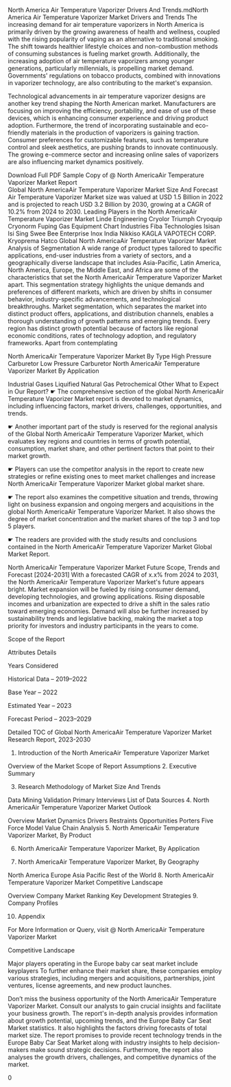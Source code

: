 North America Air Temperature Vaporizer Drivers And Trends.mdNorth America Air Temperature Vaporizer Market Drivers and Trends
The increasing demand for air temperature vaporizers in North America is primarily driven by the growing awareness of health and wellness, coupled with the rising popularity of vaping as an alternative to traditional smoking. The shift towards healthier lifestyle choices and non-combustion methods of consuming substances is fueling market growth. Additionally, the increasing adoption of air temperature vaporizers among younger generations, particularly millennials, is propelling market demand. Governments' regulations on tobacco products, combined with innovations in vaporizer technology, are also contributing to the market's expansion.

Technological advancements in air temperature vaporizer designs are another key trend shaping the North American market. Manufacturers are focusing on improving the efficiency, portability, and ease of use of these devices, which is enhancing consumer experience and driving product adoption. Furthermore, the trend of incorporating sustainable and eco-friendly materials in the production of vaporizers is gaining traction. Consumer preferences for customizable features, such as temperature control and sleek aesthetics, are pushing brands to innovate continuously. The growing e-commerce sector and increasing online sales of vaporizers are also influencing market dynamics positively.

Download Full PDF Sample Copy of @ North AmericaAir Temperature Vaporizer Market Report  
Global North AmericaAir Temperature Vaporizer Market Size And Forecast
Air Temperature Vaporizer Market size was valued at USD 1.5 Billion in 2022 and is projected to reach USD 3.2 Billion by 2030, growing at a CAGR of 10.2% from 2024 to 2030.
Leading Players in the North AmericaAir Temperature Vaporizer Market
Linde Engineering
Cryolor
Triumph
Cryoquip
Cryonorm
Fuping Gas Equipment
Chart Industries
Fiba Technologies
Isisan Isi
Sing Swee Bee Enterprise
Inox India
Nikkiso
KAGLA VAPOTECH CORP.
Kryoprema
Hatco
Global North AmericaAir Temperature Vaporizer Market Analysis of Segmentation
A wide range of product types tailored to specific applications, end-user industries from a variety of sectors, and a geographically diverse landscape that includes Asia-Pacific, Latin America, North America, Europe, the Middle East, and Africa are some of the characteristics that set the North AmericaAir Temperature Vaporizer Market apart. This segmentation strategy highlights the unique demands and preferences of different markets, which are driven by shifts in consumer behavior, industry-specific advancements, and technological breakthroughs. Market segmentation, which separates the market into distinct product offers, applications, and distribution channels, enables a thorough understanding of growth patterns and emerging trends. Every region has distinct growth potential because of factors like regional economic conditions, rates of technology adoption, and regulatory frameworks. Apart from contemplating

North AmericaAir Temperature Vaporizer Market By Type
High Pressure Carburetor
Low Pressure Carburetor
North AmericaAir Temperature Vaporizer Market By Application

Industrial Gases
Liquified Natural Gas
Petrochemical
Other
What to Expect in Our Report?
☛ The comprehensive section of the global North AmericaAir Temperature Vaporizer Market report is devoted to market dynamics, including influencing factors, market drivers, challenges, opportunities, and trends.

☛ Another important part of the study is reserved for the regional analysis of the Global North AmericaAir Temperature Vaporizer Market, which evaluates key regions and countries in terms of growth potential, consumption, market share, and other pertinent factors that point to their market growth.

☛ Players can use the competitor analysis in the report to create new strategies or refine existing ones to meet market challenges and increase North AmericaAir Temperature Vaporizer Market global market share.

☛ The report also examines the competitive situation and trends, throwing light on business expansion and ongoing mergers and acquisitions in the global North AmericaAir Temperature Vaporizer Market. It also shows the degree of market concentration and the market shares of the top 3 and top 5 players.

☛ The readers are provided with the study results and conclusions contained in the North AmericaAir Temperature Vaporizer Market Global Market Report.

North AmericaAir Temperature Vaporizer Market Future Scope, Trends and Forecast [2024-2031]
With a forecasted CAGR of x.x% from 2024 to 2031, the North AmericaAir Temperature Vaporizer Market's future appears bright. Market expansion will be fueled by rising consumer demand, developing technologies, and growing applications. Rising disposable incomes and urbanization are expected to drive a shift in the sales ratio toward emerging economies. Demand will also be further increased by sustainability trends and legislative backing, making the market a top priority for investors and industry participants in the years to come.

Scope of the Report

Attributes Details

Years Considered

Historical Data – 2019–2022

Base Year – 2022

Estimated Year – 2023

Forecast Period – 2023–2029

Detailed TOC of Global North AmericaAir Temperature Vaporizer Market Research Report, 2023-2030
1. Introduction of the North AmericaAir Temperature Vaporizer Market

Overview of the Market
Scope of Report
Assumptions
2. Executive Summary

3. Research Methodology of Market Size And Trends

Data Mining
Validation
Primary Interviews
List of Data Sources
4. North AmericaAir Temperature Vaporizer Market Outlook

Overview
Market Dynamics
Drivers
Restraints
Opportunities
Porters Five Force Model
Value Chain Analysis
5. North AmericaAir Temperature Vaporizer Market, By Product

6. North AmericaAir Temperature Vaporizer Market, By Application

7. North AmericaAir Temperature Vaporizer Market, By Geography

North America
Europe
Asia Pacific
Rest of the World
8. North AmericaAir Temperature Vaporizer Market Competitive Landscape

Overview
Company Market Ranking
Key Development Strategies
9. Company Profiles

10. Appendix

For More Information or Query, visit @ North AmericaAir Temperature Vaporizer Market

Competitive Landscape

Major players operating in the Europe baby car seat market include keyplayers To further enhance their market share, these companies employ various strategies, including mergers and acquisitions, partnerships, joint ventures, license agreements, and new product launches.

Don’t miss the business opportunity of the North AmericaAir Temperature Vaporizer Market. Consult our analysts to gain crucial insights and facilitate your business growth.
The report's in-depth analysis provides information about growth potential, upcoming trends, and the Europe Baby Car Seat Market statistics. It also highlights the factors driving forecasts of total market size. The report promises to provide recent technology trends in the Europe Baby Car Seat Market along with industry insights to help decision-makers make sound strategic decisions. Furthermore, the report also analyses the growth drivers, challenges, and competitive dynamics of the market.

0

